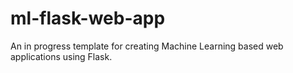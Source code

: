 # ml-flask-web-app

An in progress template for creating Machine Learning based web applications using Flask.
